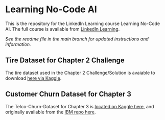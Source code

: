 # Learning No-Code AI

This is the repository for the LinkedIn Learning course Learning No-Code AI. The full course is available from [LinkedIn Learning][lil-course-url].

_See the readme file in the main branch for updated instructions and information._


## Tire Dataset for Chapter 2 Challenge

The tire dataset used in the Chapter 2 Challenge/Solution is avaiable to download [here via Kaggle](https://www.kaggle.com/datasets/jehanbhathena/tire-texture-image-recognition).

## Customer Churn Dataset for Chapter 3

The Telco-Churn-Dataset for Chapter 3 is [located on Kaggle here](https://www.kaggle.com/datasets/yeanzc/telco-customer-churn-ibm-dataset), and originally available from the [IBM repo here](https://github.com/IBM/telco-customer-churn-on-icp4d).

[0]: # (Replace these placeholder URLs with actual course URLs)

[lil-course-url]: https://www.linkedin.com/learning/
[lil-thumbnail-url]: http://

